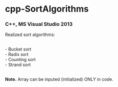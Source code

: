 # cpp-SortAlgorithms

<h3>C++, MS Visual Studio 2013</h3>
<p>Realized sort algorithms:</p>
</br> - Bucket sort
</br> - Radix sort
</br> - Counting sort
</br> - Strand sort
</br></br>
<p><b>Note.</b> Array can be inputed (initialized) ONLY in code.</p>
